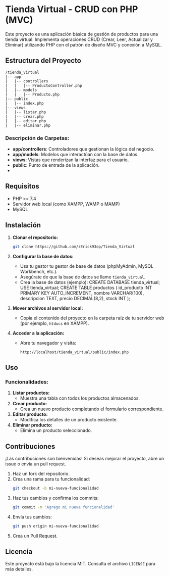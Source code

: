 # Tienda Virtual - CRUD con PHP (MVC)

Este proyecto es una aplicación básica de gestión de productos para una tienda virtual. Implementa operaciones CRUD (Crear, Leer, Actualizar y Eliminar) utilizando PHP con el patrón de diseño MVC y conexión a MySQL.

## Estructura del Proyecto

```
/tienda_virtual
|-- app
|   |-- controllers
|   |   |-- ProductoController.php
|   |-- models
|   |   |-- Producto.php
|-- public
|   |-- index.php
|-- views
|   |-- listar.php
|   |-- crear.php
|   |-- editar.php
|   |-- eliminar.php
```

### Descripción de Carpetas:
- **app/controllers**: Controladores que gestionan la lógica del negocio.
- **app/models**: Modelos que interactúan con la base de datos.
- **views**: Vistas que renderizan la interfaz para el usuario.
- **public**: Punto de entrada de la aplicación.
- 
## Requisitos
- PHP >= 7.4
- Servidor web local (como XAMPP, WAMP o MAMP)
- MySQL

## Instalación

1. **Clonar el repositorio:**
   ```bash
   git clone https://github.com/zErick93op/Tienda_Virtual
   ```

2. **Configurar la base de datos:**
   -  Usa tu gestor tu gestor de base de datos (phpMyAdmin, MySQL Workbench, etc.).
   - Asegúrate de que la base de datos se llame `tienda_virtual`.
   - Crea la base de datos (ejemplo):
CREATE DATABASE tienda_virtual;
USE tienda_virtual;
CREATE TABLE productos (
    id_producto INT PRIMARY KEY AUTO_INCREMENT,
    nombre VARCHAR(100),
    descripcion TEXT,
    precio DECIMAL(8,2),
    stock INT
);

3. **Mover archivos al servidor local:**
   - Copia el contenido del proyecto en la carpeta raíz de tu servidor web (por ejemplo, `htdocs` en XAMPP).

4. **Acceder a la aplicación:**
   - Abre tu navegador y visita:
     ```
     http://localhost/tienda_virtual/public/index.php
     ```

## Uso

### Funcionalidades:
1. **Listar productos:**
   - Muestra una tabla con todos los productos almacenados.
2. **Crear producto:**
   - Crea un nuevo producto completando el formulario correspondiente.
3. **Editar producto:**
   - Modifica los detalles de un producto existente.
4. **Eliminar producto:**
   - Elimina un producto seleccionado.

## Contribuciones

¡Las contribuciones son bienvenidas! Si deseas mejorar el proyecto, abre un issue o envía un pull request.

1. Haz un fork del repositorio.
2. Crea una rama para tu funcionalidad:
   ```bash
   git checkout -b mi-nueva-funcionalidad
   ```
3. Haz tus cambios y confirma los commits:
   ```bash
   git commit -m 'Agrego mi nueva funcionalidad'
   ```
4. Envía tus cambios:
   ```bash
   git push origin mi-nueva-funcionalidad
   ```
5. Crea un Pull Request.

## Licencia
Este proyecto está bajo la licencia MIT. Consulta el archivo `LICENSE` para más detalles.
